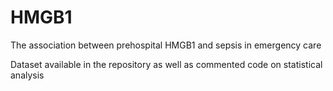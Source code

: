 # HMGB1
The association between prehospital HMGB1 and sepsis in emergency care

Dataset available in the repository as well as commented code on statistical analysis
